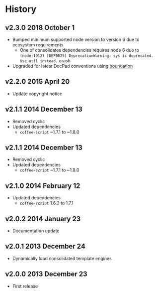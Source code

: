 # History

## v2.3.0 2018 October 1
- Bumped minimum supported node version to version 6 due to ecosystem requirements
    - One of consolidates dependencies requires node 6 due to `(node:1912) [DEP0025] DeprecationWarning: sys is deprecated. Use util instead.` crash
- Upgraded for latest DocPad conventions using [boundation](https://github.com/bevry/boundation)

## v2.2.0 2015 April 20
- Update copyright notice

## v2.1.1 2014 December 13
- Removed cyclic
- Updated dependencies
    - `coffee-script` ~1.7.1 to ~1.8.0

## v2.1.1 2014 December 13
- Removed cyclic
- Updated dependencies
    - `coffee-script` ~1.7.1 to ~1.8.0

## v2.1.0 2014 February 12
- Updated dependencies
    - `coffee-script` 1.6.3 to 1.7.1

## v2.0.2 2014 January 23
- Documentation update

## v2.0.1 2013 December 24
- Dynamically load consolidated template engines

## v2.0.0 2013 December 23
- First release
